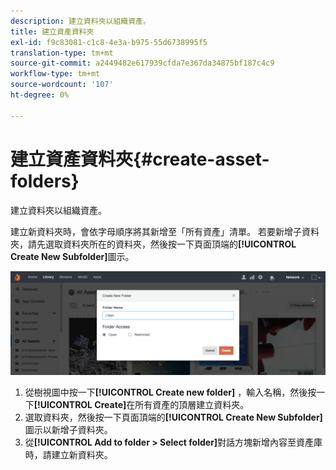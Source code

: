 ```yaml
---
description: 建立資料夾以組織資產。
title: 建立資產資料夾
exl-id: f9c83081-c1c8-4e3a-b975-55d6738995f5
translation-type: tm+mt
source-git-commit: a2449482e617939cfda7e367da34875bf187c4c9
workflow-type: tm+mt
source-wordcount: '107'
ht-degree: 0%

---
```


# 建立資產資料夾{#create-asset-folders}

建立資料夾以組織資產。

建立新資料夾時，會依字母順序將其新增至「所有資產」清單。 若要新增子資料夾，請先選取資料夾所在的資料夾，然後按一下頁面頂端的&#x200B;**[!UICONTROL Create New Subfolder]**&#x200B;圖示。

![](assets/LibraryNewFolder-1024x338.png)

1. 從樹視圖中按一下&#x200B;**[!UICONTROL Create new folder]** ，輸入名稱，然後按一下&#x200B;**[!UICONTROL Create]**&#x200B;在所有資產的頂層建立資料夾。
1. 選取資料夾，然後按一下頁面頂端的&#x200B;**[!UICONTROL Create New Subfolder]**&#x200B;圖示以新增子資料夾。
1. 從&#x200B;**[!UICONTROL Add to folder > Select folder]**&#x200B;對話方塊新增內容至資產庫時，請建立新資料夾。
